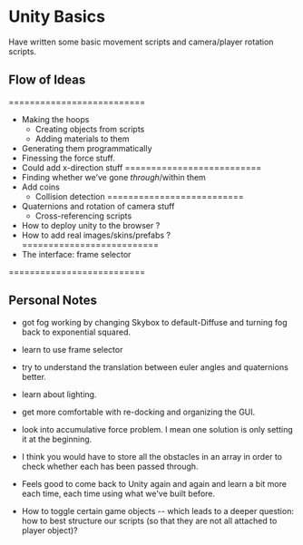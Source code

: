 # Unity Basics
Have written some basic movement scripts and camera/player rotation scripts.

## Flow of Ideas
==========================
- Making the hoops 
    - Creating objects from scripts
    - Adding materials to them
- Generating them programmatically
- Finessing the force stuff. 
- Could add x-direction stuff 
==========================
- Finding whether we’ve gone *through*/within them 
- Add coins 
    - Collision detection
==========================
- Quaternions and rotation of camera stuff 
    - Cross-referencing scripts
- How to deploy unity to the browser ?
- How to add real images/skins/prefabs ?
==========================
- The interface: frame selector

==========================

## Personal Notes 
- got fog working by changing Skybox to default-Diffuse and turning fog back to exponential squared.
- learn to use frame selector
- try to understand the translation between euler angles and quaternions better.
- learn about lighting.
- get more comfortable with re-docking and organizing the GUI.
- look into accumulative force problem. I mean one solution is only setting it at the beginning. 
- I think you would have to store all the obstacles in an array in order to check whether each has been passed through. 
- Feels good to come back to Unity again and again and learn a bit more each time, each time using what we've built before.

- How to toggle certain game objects -- which leads to a deeper question: how to best structure our scripts (so that they are not all attached to player object)?